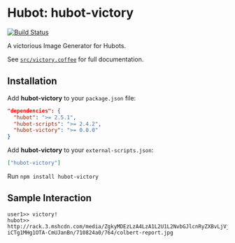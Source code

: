 # Hubot: hubot-victory

[![Build Status](https://travis-ci.org/jjasghar/hubot-victory.png?branch=master)](https://travis-ci.org/jjasghar/hubot-victory)

A victorious Image Generator for Hubots.

See [`src/victory.coffee`](src/victory.coffee) for full documentation.

## Installation

Add **hubot-victory** to your `package.json` file:

```json
"dependencies": {
  "hubot": ">= 2.5.1",
  "hubot-scripts": ">= 2.4.2",
  "hubot-victory": ">= 0.0.0"
}
```

Add **hubot-victory** to your `external-scripts.json`:

```json
["hubot-victory"]
```

Run `npm install hubot-victory`

## Sample Interaction

```
user1>> victory!
hubot>> http://rack.3.mshcdn.com/media/ZgkyMDEzLzA4LzA1L2U1L2NvbGJlcnRyZXBvLjVjNmYxLmdpZgpwCXRodW1
iCTg1MHg1OTA-CmUJanBn/710824a0/764/colbert-report.jpg
```
